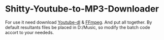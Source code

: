 # Shitty-Youtube-to-MP3-Downloader

For use it need download <a href=https://github.com/ytdl-org/youtube-dl>Youtube-dl</a> & <a href=https://github.com/BtbN/FFmpeg-Builds>FFmpeg</a>. And put all together. By default resultants files be placed in D:/Music, so modify the batch code accort to your neededs.

